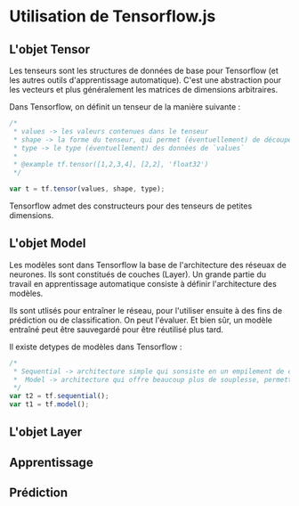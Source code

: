 # Utilisation  de Tensorflow.js


## L'objet Tensor
Les tenseurs sont les structures de données de base pour Tensorflow (et les autres outils d'apprentissage automatique). C'est une abstraction pour les vecteurs et plus généralement les matrices de dimensions arbitraires.

Dans Tensorflow, on définit un tenseur de la manière suivante :
```javascript
/*
 * values -> les valeurs contenues dans le tenseur
 * shape -> la forme du tenseur, qui permet (éventuellement) de découper `values` pour constituer une matrice d'un format défini
 * type -> le type (éventuellement) des données de `values`
 *
 * @example tf.tensor([1,2,3,4], [2,2], 'float32')
 */

var t = tf.tensor(values, shape, type);
```

Tensorflow admet des constructeurs pour des tenseurs de petites dimensions.

## L'objet Model
Les modèles sont dans Tensorflow la base de l'architecture des réseuax de neurones. Ils sont constitués de couches (Layer). Un grande partie du travail en apprentissage automatique consiste à définir l'architecture des modèles.

Ils sont utlisés pour entraîner le réseau, pour l'utiliser ensuite à des fins de prédiction ou de classification. On peut l'évaluer. Et bien sûr, un modèle entraîné peut être sauvegardé pour être réutilisé plus tard.

Il existe detypes de modèles dans Tensorflow :
```javascript
/*
 * Sequential -> architecture simple qui sonsiste en un empilement de couches successives
 *  Model -> architecture qui offre beaucoup plus de souplesse, permettant d'organiser le réseau de neurones comme un graphe.
 */
var t2 = tf.sequential();
var t1 = tf.model();
```

## L'objet Layer

## Apprentissage

## Prédiction
